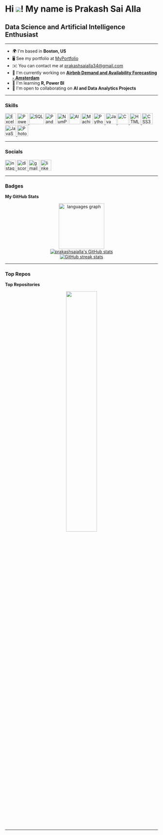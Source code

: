# Hi ![](https://user-images.githubusercontent.com/18350557/176309783-0785949b-9127-417c-8b55-ab5a4333674e.gif)! My name is Prakash Sai Alla

## Data Science and Artificial Intelligence Enthusiast

---

* 🌍  I'm based in **Boston, US**
* 🖥️  See my portfolio at [MyPortfolio](http://prakashsaialla34.wixsite.com/alla-prakash-sai)
* ✉️  You can contact me at [prakashsaialla34@gmail.com](mailto:prakashsaialla34@gmail.com)
* 🚀  I'm currently working on **[Airbnb Demand and Availability Forecasting - Amsterdam](https://github.com/allaprakashsai/airbnb-demand-and-availability-forecasting)**
* 🧠  I'm learning **R, Power BI**
* 🤝  I'm open to collaborating on **AI and Data Analytics Projects**

---

### Skills

<p align="left">
  <!-- Data Tools -->
  <img src="https://img.icons8.com/color/48/microsoft-excel-2019--v1.png" width="36" height="36" alt="Excel" />
  <a href="https://powerbi.microsoft.com/" target="_blank" rel="noreferrer">
    <img src="https://img.icons8.com/color/48/power-bi.png" width="36" height="36" alt="Power BI" />
  </a>
  <img src="https://cdn.jsdelivr.net/gh/devicons/devicon/icons/mysql/mysql-original-wordmark.svg" width="48" height="36" alt="SQL" />
   <img src="https://cdn.jsdelivr.net/gh/devicons/devicon/icons/pandas/pandas-original.svg" width="36" height="36" alt="Pandas" />
  <img src="https://cdn.jsdelivr.net/gh/devicons/devicon/icons/numpy/numpy-original.svg" width="36" height="36" alt="NumPy" />

  <!-- AI & ML -->
  <img src="https://img.icons8.com/ios-filled/50/9B59B6/artificial-intelligence.png" width="36" height="36" alt="AI" />
  <img src="https://img.icons8.com/ios-filled/50/F1C40F/machine-learning.png" width="36" height="36" alt="Machine Learning" />

  <!-- Programming Languages -->
  <a href="https://www.python.org/" target="_blank" rel="noreferrer">
    <img src="https://raw.githubusercontent.com/danielcranney/readme-generator/main/public/icons/skills/python-colored.svg" width="36" height="36" alt="Python" />
  </a>
  <a href="https://www.oracle.com/java/" target="_blank" rel="noreferrer">
    <img src="https://raw.githubusercontent.com/danielcranney/readme-generator/main/public/icons/skills/java-colored.svg" width="36" height="36" alt="Java" />
  </a>
  <a href="https://docs.microsoft.com/en-us/cpp/?view=msvc-170" target="_blank" rel="noreferrer">
    <img src="https://raw.githubusercontent.com/danielcranney/readme-generator/main/public/icons/skills/c-colored.svg" width="36" height="36" alt="C" />
  </a>

  <!-- Web Tech -->
  <a href="https://developer.mozilla.org/en-US/docs/Glossary/HTML5" target="_blank" rel="noreferrer">
    <img src="https://raw.githubusercontent.com/danielcranney/readme-generator/main/public/icons/skills/html5-colored.svg" width="36" height="36" alt="HTML5" />
  </a>
  <a href="https://www.w3.org/TR/CSS/#css" target="_blank" rel="noreferrer">
    <img src="https://raw.githubusercontent.com/danielcranney/readme-generator/main/public/icons/skills/css3-colored.svg" width="36" height="36" alt="CSS3" />
  </a>
  <a href="https://developer.mozilla.org/en-US/docs/Web/JavaScript" target="_blank" rel="noreferrer">
    <img src="https://raw.githubusercontent.com/danielcranney/readme-generator/main/public/icons/skills/javascript-colored.svg" width="36" height="36" alt="JavaScript" />
  </a>

  <!-- Tools -->
  
  <a href="https://www.adobe.com/uk/products/photoshop.html" target="_blank" rel="noreferrer">
    <img src="https://raw.githubusercontent.com/danielcranney/readme-generator/main/public/icons/skills/photoshop-colored.svg" width="36" height="36" alt="Photoshop" />
  </a>
</p>


---

### Socials

<div align="left"> 
  <a href="https://www.instagram.com/prakash.ipynb/" target="_blank">
    <img src="https://img.shields.io/static/v1?message=Instagram&logo=instagram&label=&color=E4405F&logoColor=white&labelColor=&style=for-the-badge" height="35" alt="instagram logo"  />
  </a>
  <a href="https://discord.com/il_posh" target="_blank">
    <img src="https://img.shields.io/static/v1?message=Discord&logo=discord&label=&color=7289DA&logoColor=white&labelColor=&style=for-the-badge" height="35" alt="discord logo"  />
  </a>
  <a href="mailto:prakashsaialla34@gmail.com" target="_blank">
    <img src="https://img.shields.io/static/v1?message=Gmail&logo=gmail&label=&color=D14836&logoColor=white&labelColor=&style=for-the-badge" height="35" alt="gmail logo"  />
  </a>
  <a href="https://www.linkedin.com/in/alla-prakash-sai/" target="_blank">
    <img src="https://img.shields.io/static/v1?message=LinkedIn&logo=linkedin&label=&color=0077B5&logoColor=white&labelColor=&style=for-the-badge" height="35" alt="linkedin logo"  />
  </a>
</div>

---

### Badges

<b>My GitHub Stats</b>

<div align="center">
  <img src="https://github-readme-stats.vercel.app/api/top-langs?username=prakashsaialla&locale=en&hide_title=false&layout=compact&card_width=320&langs_count=5&theme=dracula&hide_border=true" height="150" alt="languages graph" />
</div>

<div align="center">
  <a href="https://github.com/prakashsaialla">
    <img src="https://github-readme-stats.vercel.app/api?username=prakashsaialla&show_icons=true&count_private=true&title_color=0891b2&text_color=ffffff&icon_color=0891b2&bg_color=1c1917&hide_border=true" alt="prakashsaialla's GitHub stats" />
  </a>
</div>

<div align="center">
  <a href="https://github.com/prakashsaialla">
    <img src="https://github-readme-streak-stats.herokuapp.com/?user=prakashsaialla&stroke=ffffff&background=1c1917&ring=0891b2&fire=0891b2&currStreakNum=ffffff&currStreakLabel=0891b2&sideNums=ffffff&sideLabels=ffffff&dates=ffffff&hide_border=true" alt="GitHub streak stats" />
  </a>
</div>

---

### Top Repos

<b>Top Repositories</b>

<div width="100%" align="center">
  <a href="https://github.com/prakashsaialla/A-Semi-Supervised-Machine-Learning-Approach-for-DDoS-Detection" align="center">
    <img align="center" width="45%" src="https://github-readme-stats.vercel.app/api/pin/?username=prakashsaialla&repo=A-Semi-Supervised-Machine-Learning-Approach-for-DDoS-Detection&title_color=0891b2&text_color=ffffff&icon_color=0891b2&bg_color=1c1917&hide_border=true&locale=en" />
  </a>
</div>

---

